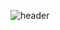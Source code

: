 ![header](https://capsule-render.vercel.app/api?type=cylinder&color=auto&height=300&section=header&text=Hey%20There&textBg=true&desc=Thanks%20for%20dropping%20by!&descAlign=70&descAlignY=70&fontSize=90)
